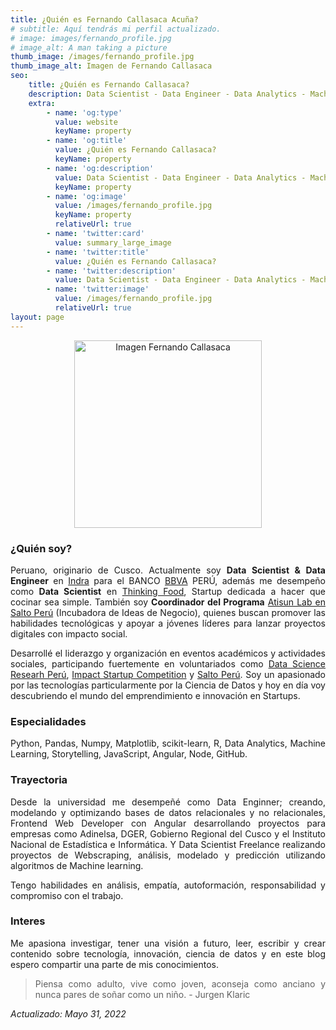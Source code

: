 ```yaml
---
title: ¿Quién es Fernando Callasaca Acuña?
# subtitle: Aquí tendrás mi perfil actualizado.
# image: images/fernando_profile.jpg
# image_alt: A man taking a picture
thumb_image: /images/fernando_profile.jpg
thumb_image_alt: Imagen de Fernando Callasaca
seo:
    title: ¿Quién es Fernando Callasaca?
    description: Data Scientist - Data Engineer - Data Analytics - Machine Learning - Statistics - Startups - Emprendimiento - Software Engineer - Web Developer - 🇵🇪
    extra:
        - name: 'og:type'
          value: website
          keyName: property
        - name: 'og:title'
          value: ¿Quién es Fernando Callasaca?
          keyName: property
        - name: 'og:description'
          value: Data Scientist - Data Engineer - Data Analytics - Machine Learning - Statistics - Startups - Emprendimiento - Software Engineer - Web Developer - 🇵🇪
          keyName: property
        - name: 'og:image'
          value: /images/fernando_profile.jpg
          keyName: property
          relativeUrl: true
        - name: 'twitter:card'
          value: summary_large_image
        - name: 'twitter:title'
          value: ¿Quién es Fernando Callasaca?
        - name: 'twitter:description'
          value: Data Scientist - Data Engineer - Data Analytics - Machine Learning - Statistics - Startups - Emprendimiento - Software Engineer - Web Developer - 🇵🇪
        - name: 'twitter:image'
          value: /images/fernando_profile.jpg
          relativeUrl: true
layout: page
---
```

<div style="text-align: justify;">

<center>
<img src="/images/fernando_profile.jpg" alt="Imagen Fernando Callasaca" width="300"/>
</center>

### ¿Quién soy?

Peruano, originario de Cusco. Actualmente soy **Data Scientist & Data Engineer** en <a href = 'https://www.indracompany.com/' target="_blank">Indra</a> para el BANCO <a href = 'https://www.bbva.pe/' target="_blank">BBVA</a> PERÚ, además me desempeño como **Data Scientist** en <a href = 'https://thinkingfood-platzi.web.app/home' target="_blank">Thinking Food</a>, Startup dedicada a hacer que cocinar sea simple. También soy **Coordinador del Programa** <a href = 'https://saltoperu.com/' target="_blank">Atisun Lab en Salto Perú</a> (Incubadora de Ideas de Negocio), quienes buscan promover las habilidades tecnológicas y apoyar a jóvenes líderes para lanzar proyectos digitales con impacto social.

Desarrollé el liderazgo y organización en eventos académicos y actividades sociales, participando fuertemente en voluntariados como <a href = 'https://www.datascience.pe/' target="_blank">Data Science Researh Perú</a>, <a href = 'https://www.impactstartupcompetition.com/' target="_blank">Impact Startup Competition</a> y <a href = 'https://saltoperu.com/' target="_blank">Salto Perú</a>. Soy un apasionado por las tecnologías particularmente por la Ciencia de Datos y hoy en día voy descubriendo el mundo del emprendimiento e innovación en Startups.

### Especialidades

Python, Pandas, Numpy, Matplotlib, scikit-learn, R, Data Analytics, Machine Learning, Storytelling, JavaScript, Angular, Node, GitHub.

### Trayectoria

Desde la universidad me desempeñé como Data Enginner; creando, modelando y optimizando bases de datos relacionales y no relacionales, Frontend Web Developer con Angular desarrollando proyectos para empresas como Adinelsa, DGER, Gobierno Regional del Cusco y el Instituto Nacional de Estadística e Informática. Y Data Scientist Freelance realizando proyectos de Webscraping, análisis, modelado y predicción utilizando algoritmos de Machine learning.

Tengo habilidades en análisis, empatía, autoformación, responsabilidad y compromiso con el trabajo.

### Interes

Me apasiona investigar, tener una visión a futuro, leer, escribir y crear contenido sobre tecnología, innovación, ciencia de datos y en este blog espero compartir una parte de mis conocimientos.

> Piensa como adulto, vive como joven, aconseja como anciano y nunca pares de soñar como un niño. - Jurgen Klaric

*Actualizado: Mayo 31, 2022*

</div>